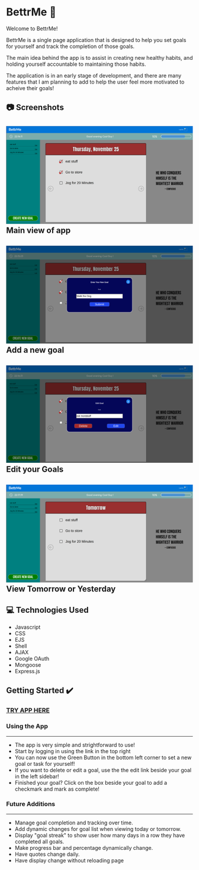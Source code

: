 # BettrMe :muscle:

Welcome to BettrMe!

BettrMe is a single page application that is designed to help you set goals for yourself and track the completion of those goals.

The main idea behind the app is to assist in creating new healthy habits, and holding yourself accountable to maintaining those habits.

The application is in an early stage of development, and there are many features that I am planning to add to help the user feel more motivated to acheive their goals!

## :camera: Screenshots

![Alt text](https://github.com/mattl999/BettrMe/blob/main/public/images/BettrMe%20Screenshots/BettrMe%20Main%20Page.png?raw=true)
Main view of app
---
![Alt text](https://github.com/mattl999/BettrMe/blob/main/public/images/BettrMe%20Screenshots/BettrMe%20Create%20Modal.png?raw=true)
Add a new goal
---
![Alt text](https://github.com/mattl999/BettrMe/blob/main/public/images/BettrMe%20Screenshots/BettrMe%20Edit%20Modal.png?raw=true)
Edit your Goals
---
![Alt text](https://github.com/mattl999/BettrMe/blob/main/public/images/BettrMe%20Screenshots/BettrMe%20Tomorrow.png?raw=true)
View Tomorrow or Yesterday
---
## :computer: Technologies Used 

- Javascript
- CSS
- EJS
- Shell
- AJAX
- Google OAuth
- Mongoose
- Express.js


## Getting Started :heavy_check_mark:

### [TRY APP HERE](http://bettrme.herokuapp.com/)

### Using the App
---
- The app is very simple and strightforward to use!
- Start by logging in using the link in the top right
- You can now use the Green Button in the bottom left corner to set a new goal or task for yourself!
- If you want to delete or edit a goal, use the the edit link beside your goal in the left sidebar!
- Finished your goal? Click on the box beside your goal to add a checkmark and mark as complete!

### Future Additions
---
- Manage goal completion and tracking over time.
- Add dynamic changes for goal list when viewing today or tomorrow.
- Display "goal streak" to show user how many days in a row they have completed all goals.
- Make progress bar and percentage dynamically change.
- Have quotes change daily.
- Have display change without reloading page




